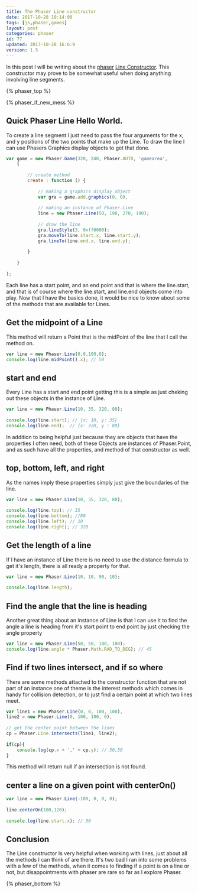 ```yaml
---
title: The Phaser Line constructor
date: 2017-10-28 10:14:00
tags: [js,phaser,games]
layout: post
categories: phaser
id: 77
updated: 2017-10-28 16:6:9
version: 1.5
---
```


In this post I will be writing about the [phaser](http://phaser.io) [Line Constructor](http://phaser.io/docs/2.6.2/Phaser.Line.html). This constructor may prove to be somewhat useful when doing anything involving line segments.

<!-- more -->

{% phaser_top %}

{% phaser_if_new_mess %}

## Quick Phaser Line Hello World.

To create a line segment I just need to pass the four arguments for the x, and y positions of the two points that make up the Line. To draw the line I can use Phasers Graphics display objects to get that done.

```js
var game = new Phaser.Game(320, 240, Phaser.AUTO, 'gamearea', 
    {
 
        // create method
        create : function () {
 
            // making a graphics display object
            var gra = game.add.graphics(0, 0),
 
            // making an instance of Phaser.Line
            line = new Phaser.Line(50, 190, 270, 190);
 
            // draw the line
            gra.lineStyle(3, 0xff0000);
            gra.moveTo(line.start.x, line.start.y);
            gra.lineTo(line.end.x, line.end.y);
 
        }
 
    }
 
);
```

Each line has a start point, and an end point and that is where the line.start, and that is of course where the line.start, and line.end objects come into play. Now that I have the basics done, it would be nice to know about some of the methods that are available for Lines.

## Get the midpoint of a Line

This method will return a Point that is the midPoint of the line that I call the method on.

```js
var line = new Phaser.Line(0,0,100,0);
console.log(line.midPoint().x); // 50
```

## start and end

Every Line has a start and end point getting this is a simple as just cheking out these objects in the instance of Line.

```js
var line = new Phaser.Line(10, 35, 320, 80);
 
console.log(line.start); // {x: 10, y: 35}
console.log(line.end);  // {x: 320, y : 80}
```

In addition to being helpful just because they are objects that have the properties I often need, both of these Objects are instances of Phaser.Point, and as such have all the properties, and method of that constructor as well.

## top, bottom, left, and right

As the names imply these properties simply just give the boundaries of the line.

```js
var line = new Phaser.Line(10, 35, 320, 80);
 
console.log(line.top); // 35
console.log(line.bottom); //80
console.log(line.left); // 10
console.log(line.right); // 320
```

## Get the length of a line

If I have an instance of Line there is no need to use the distance formula to get it's length, there is all ready a property for that.

```js
var line = new Phaser.Line(10, 10, 90, 10);
 
console.log(line.length);
```

## Find the angle that the line is heading

Another great thing about an instance of Line is that I can use it to find the angle a line is heading from it's start point to end point by just checking the angle property

```js
var line = new Phaser.Line(50, 50, 100, 100);
console.log(line.angle * Phaser.Math.RAD_TO_DEG); // 45
```

## Find if two lines intersect, and if so where

There are some methods attached to the constructor function that are not part of an instance one of theme is the interest methods which comes in handy for collision detection, or to just find a certain point at which two lines meet.

```js
var line1 = new Phaser.Line(0, 0, 100, 100),
line2 = new Phaser.Line(0, 100, 100, 0),
 
// get the center point between the lines
cp = Phaser.Line.intersects(line1, line2);
 
if(cp){
    console.log(cp.x + ',' + cp.y); // 50,50
}
```

This method will return null if an intersection is not found.

## center a line on a given point with centerOn()

```js
var line = new Phaser.Line(-100, 0, 0, 0);
 
line.centerOn(100,120);
 
console.log(line.start.x); // 50
```

## Conclusion

The Line constructor Is very helpful when working with lines, just about all the methods I can think of are there. It's two bad I ran into some problems with a few of the methods, when it comes to finding if a point is on a line or not, but disappointments with phaser are rare so far as I explore Phaser.

{% phaser_bottom %}